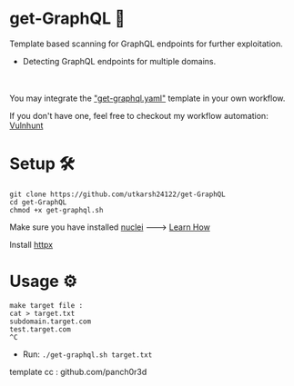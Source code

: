 # get-GraphQL 🎯
Template based scanning for GraphQL endpoints for further exploitation.
- Detecting GraphQL endpoints for multiple domains.

<br/><br/>
You may integrate the ["get-graphql.yaml"](https://github.com/utkarsh24122/get-GraphQL/blob/main/get-graphql.yaml) template in your own workflow.

If you don't have one, feel free to checkout my workflow automation: [Vulnhunt](https://github.com/utkarsh24122/VulnHunt)

# Setup 🛠
```
git clone https://github.com/utkarsh24122/get-GraphQL
cd get-GraphQL
chmod +x get-graphql.sh
```
Make sure you have installed [nuclei](https://github.com/projectdiscovery/nuclei) ---> [Learn How](https://github.com/projectdiscovery/nuclei#install-nuclei)

Install [httpx](https://github.com/projectdiscovery/httpx)

# Usage ⚙
```
make target file :
cat > target.txt
subdomain.target.com
test.target.com
^C
```
- Run:
 ``` ./get-graphql.sh target.txt ```

template cc : github.com/panch0r3d
